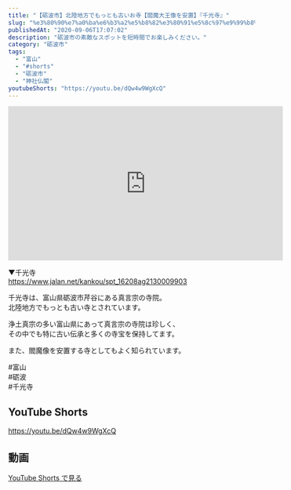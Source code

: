 ```yaml
---
title: "【砺波市】北陸地方でもっとも古いお寺【閻魔大王像を安置】『千光寺』"
slug: "%e3%80%90%e7%a0%ba%e6%b3%a2%e5%b8%82%e3%80%91%e5%8c%97%e9%99%b8%e5%9c%b0%e6%96%b9%e3%81%a7%e3%82%82%e3%81%a3%e3%81%a8%e3%82%82%e5%8f%a4%e3%81%84%e3%81%8a%e5%af%ba%e3%80%90%e9%96%bb%e9%ad%94%e5%a4%a7"
publishedAt: "2020-09-06T17:07:02"
description: "砺波市の素敵なスポットを短時間でお楽しみください。"
category: "砺波市"
tags: 
  - "富山"
  - "#shorts"
  - "砺波市"
  - "神社仏閣"
youtubeShorts: "https://youtu.be/dQw4w9WgXcQ"
---
```


<iframe width="560" height="315" src="https://www.youtube.com/embed/gWhLhwWmaBs" frameborder="0" allowfullscreen></iframe>

▼千光寺<br />
https://www.jalan.net/kankou/spt_16208ag2130009903

千光寺は、富山県砺波市芹谷にある真言宗の寺院。<br />
北陸地方でもっとも古い寺とされています。

浄土真宗の多い富山県にあって真言宗の寺院は珍しく、<br />
その中でも特に古い伝承と多くの寺宝を保持してます。

また、閻魔像を安置する寺としてもよく知られています。

#富山<br />
#砺波<br />
#千光寺

## YouTube Shorts

https://youtu.be/dQw4w9WgXcQ

## 動画

[YouTube Shorts で見る](https://youtu.be/dQw4w9WgXcQ)

